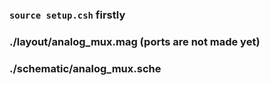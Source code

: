 ### ```source setup.csh``` firstly
### ./layout/analog_mux.mag (ports are not made yet)
### ./schematic/analog_mux.sche